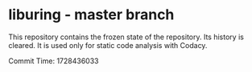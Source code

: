 # liburing - master branch

This repository contains the frozen state of the repository.
Its history is cleared. It is used only for static code
analysis with Codacy.

Commit Time: 1728436033